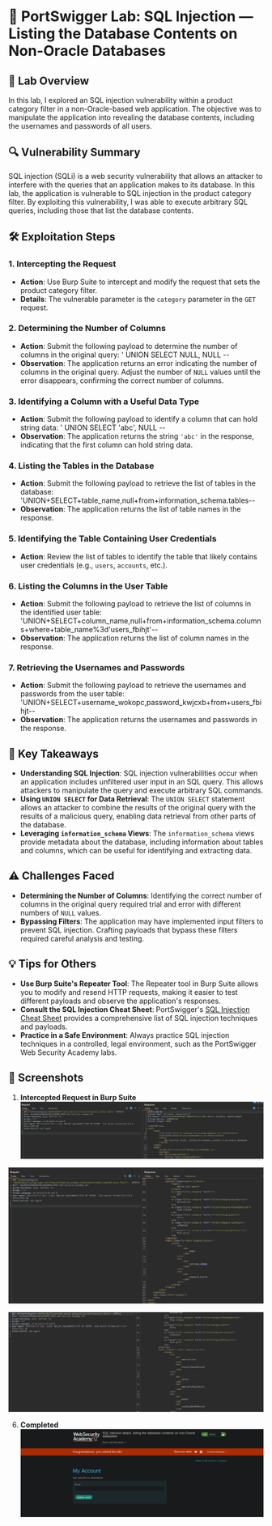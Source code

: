# 🧪 PortSwigger Lab: SQL Injection — Listing the Database Contents on Non-Oracle Databases

## 🎯 Lab Overview

In this lab, I explored an SQL injection vulnerability within a product category filter in a non-Oracle-based web application. The objective was to manipulate the application into revealing the database contents, including the usernames and passwords of all users.

## 🔍 Vulnerability Summary

SQL injection (SQLi) is a web security vulnerability that allows an attacker to interfere with the queries that an application makes to its database. In this lab, the application is vulnerable to SQL injection in the product category filter. By exploiting this vulnerability, I was able to execute arbitrary SQL queries, including those that list the database contents.

## 🛠️ Exploitation Steps

### 1. Intercepting the Request

- **Action**: Use Burp Suite to intercept and modify the request that sets the product category filter.
- **Details**: The vulnerable parameter is the `category` parameter in the `GET` request.

### 2. Determining the Number of Columns

- **Action**: Submit the following payload to determine the number of columns in the original query:
' UNION SELECT NULL, NULL --
- **Observation**: The application returns an error indicating the number of columns in the original query. Adjust the number of `NULL` values until the error disappears, confirming the correct number of columns.

### 3. Identifying a Column with a Useful Data Type

- **Action**: Submit the following payload to identify a column that can hold string data:
' UNION SELECT 'abc', NULL --
- **Observation**: The application returns the string `'abc'` in the response, indicating that the first column can hold string data.

### 4. Listing the Tables in the Database

- **Action**: Submit the following payload to retrieve the list of tables in the database:
'UNION+SELECT+table_name,null+from+information_schema.tables--
- **Observation**: The application returns the list of table names in the response.

### 5. Identifying the Table Containing User Credentials

- **Action**: Review the list of tables to identify the table that likely contains user credentials (e.g., `users`, `accounts`, etc.).

### 6. Listing the Columns in the User Table

- **Action**: Submit the following payload to retrieve the list of columns in the identified user table:
'UNION+SELECT+column_name,null+from+information_schema.columns+where+table_name%3d'users_fbihjt'--
- **Observation**: The application returns the list of column names in the response.

### 7. Retrieving the Usernames and Passwords

- **Action**: Submit the following payload to retrieve the usernames and passwords from the user table:
'UNION+SELECT+username_wokopc,password_kwjcxb+from+users_fbihjt--
- **Observation**: The application returns the usernames and passwords in the response.

## 🧠 Key Takeaways

- **Understanding SQL Injection**: SQL injection vulnerabilities occur when an application includes unfiltered user input in an SQL query. This allows attackers to manipulate the query and execute arbitrary SQL commands.
- **Using `UNION SELECT` for Data Retrieval**: The `UNION SELECT` statement allows an attacker to combine the results of the original query with the results of a malicious query, enabling data retrieval from other parts of the database.
- **Leveraging `information_schema` Views**: The `information_schema` views provide metadata about the database, including information about tables and columns, which can be useful for identifying and extracting data.

## ⚠️ Challenges Faced

- **Determining the Number of Columns**: Identifying the correct number of columns in the original query required trial and error with different numbers of `NULL` values.
- **Bypassing Filters**: The application may have implemented input filters to prevent SQL injection. Crafting payloads that bypass these filters required careful analysis and testing.

## 💡 Tips for Others

- **Use Burp Suite's Repeater Tool**: The Repeater tool in Burp Suite allows you to modify and resend HTTP requests, making it easier to test different payloads and observe the application's responses.
- **Consult the SQL Injection Cheat Sheet**: PortSwigger's [SQL Injection Cheat Sheet](https://portswigger.net/web-security/sql-injection/cheat-sheet) provides a comprehensive list of SQL injection techniques and payloads.
- **Practice in a Safe Environment**: Always practice SQL injection techniques in a controlled, legal environment, such as the PortSwigger Web Security Academy labs.

## 📸 Screenshots

1. **Intercepted Request in Burp Suite**  
 ![Intercepted Request](https://github.com/Harbeer-Singh/Portswigger-Labs/blob/main/SQL%20INJECTION/LAB-5/images/1.png)


 ![Number of Columns](https://github.com/Harbeer-Singh/Portswigger-Labs/blob/main/SQL%20INJECTION/LAB-5/images/2.png)

 ![Column Data Type](https://github.com/Harbeer-Singh/Portswigger-Labs/blob/main/SQL%20INJECTION/LAB-5/images/3.png)

6. **Completed**  
 ![List Tables](https://github.com/Harbeer-Singh/Portswigger-Labs/blob/main/SQL%20INJECTION/LAB-5/images/4.png)

